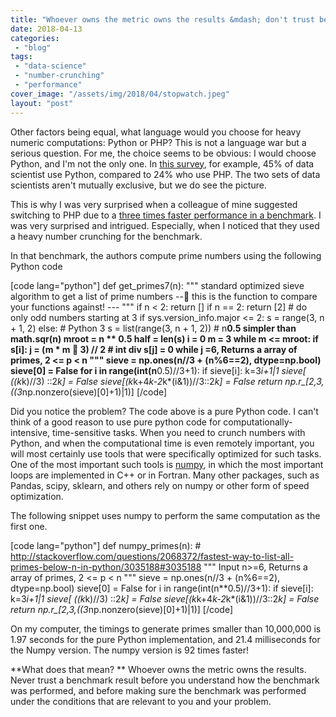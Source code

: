 ```yaml
---
title: "Whoever owns the metric owns the results &mdash; don't trust benchmarks"
date: 2018-04-13
categories: 
 - "blog"
tags: 
 - "data-science"
 - "number-crunching"
 - "performance"
cover_image: "/assets/img/2018/04/stopwatch.jpeg"
layout: "post"
---
```


Other factors being equal, what language would you choose for heavy numeric computations: Python or PHP? This is not a language war but a serious question. For me, the choice seems to be obvious: I would choose Python, and I'm not the only one. In [this survey](https://insights.stackoverflow.com/survey/2017#technologies-and-occupations), for example, 45% of data scientist use Python, compared to 24% who use PHP. The two sets of data scientists aren't mutually exclusive, but we do see the picture.

This is why I was very surprised when a colleague of mine suggested switching to PHP due to a [three times faster performance in a benchmark](https://blog.famzah.net/2016/02/09/cpp-vs-python-vs-perl-vs-php-performance-benchmark-2016/). I was very surprised and intrigued. Especially, when I noticed that they used a heavy number crunching for the benchmark.

In that benchmark, the authors compute prime numbers using the following Python code

[code lang="python"]
def get_primes7(n):
	"""
	standard optimized sieve algorithm to get a list of prime numbers
	-- this is the function to compare your functions against! ---
	"""
	if n < 2:
		return []
	if n == 2:
		return [2]
	# do only odd numbers starting at 3
	if sys.version_info.major <= 2:
		s = range(3, n + 1, 2)
	else:  # Python 3
		s = list(range(3, n + 1, 2))
	# n**0.5 simpler than math.sqr(n)
	mroot = n ** 0.5
	half = len(s)
	i = 0
	m = 3
	while m <= mroot:
		if s[i]:
			j = (m * m  3) // 2  # int div
			s[j] = 0
			while j =6, Returns a array of primes, 2 <= p <span id="mce_SELREST_start" style="overflow:hidden;line-height:0;"></span>< n """
    sieve = np.ones(n//3 + (n%6==2), dtype=np.bool)
    sieve[0] = False
    for i in range(int(n**0.5)//3+1):
        if sieve[i]:
            k=3*i+1|1
            sieve[      ((k*k)//3)      ::2*k] = False
            sieve[(k*k+4*k-2*k*(i&1))//3::2*k] = False
    return np.r_[2,3,((3*np.nonzero(sieve)[0]+1)|1)]
[/code]

Did you notice the problem? The code above is a pure Python code. I can't think of a good reason to use pure python code for computationally-intensive, time-sensitive tasks. When you need to crunch numbers with Python, and when the computational time is even remotely important, you will most certainly use tools that were specifically optimized for such tasks. One of the most important such tools is [numpy](http://www.numpy.org/), in which the most important loops are implemented in C++ or in Fortran. Many other packages, such as Pandas, scipy, sklearn, and others rely on numpy or other form of speed optimization.

The following snippet uses numpy to perform the same computation as the first one.

[code lang="python"]
def numpy_primes(n):
    # http://stackoverflow.com/questions/2068372/fastest-way-to-list-all-primes-below-n-in-python/3035188#3035188
    """ Input n>=6, Returns a array of primes, 2 <= p <span id="mce_SELREST_start" style="overflow:hidden;line-height:0;"></span>< n """
    sieve = np.ones(n//3 + (n%6==2), dtype=np.bool)
    sieve[0] = False
    for i in range(int(n**0.5)//3+1):
        if sieve[i]:
            k=3*i+1|1
            sieve[      ((k*k)//3)      ::2*k] = False
            sieve[(k*k+4*k-2*k*(i&1))//3::2*k] = False
    return np.r_[2,3,((3*np.nonzero(sieve)[0]+1)|1)]
[/code]

On my computer, the timings to generate primes smaller than 10,000,000 is 1.97 seconds for the pure Python implementation, and 21.4 milliseconds for the Numpy version. The numpy version is 92 times faster!

**What does that mean? **
Whoever owns the metric owns the results. Never trust a benchmark result before you understand how the benchmark was performed, and before making sure the benchmark was performed under the conditions that are relevant to you and your problem.

 

 
